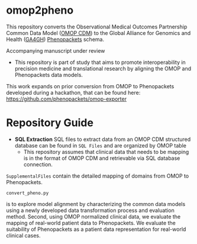 # omop2pheno

This repository converts the Observational Medical Outcomes Partnership Common Data Model ([OMOP CDM](https://www.ohdsi.org/data-standardization/)) to the Global Alliance for Genomics and Health ([GA4GH](https://www.ga4gh.org/#/)) [Phenopackets](http://phenopackets.org/) schema.

Accompanying manuscript under review
* This repository is part of study that aims to promote interoperability in precision medicine and translational research by aligning the OMOP and Phenopackets data models.

This work expands on prior conversion from OMOP to Phenopackets developed during a hackathon, that can be found here: https://github.com/phenopackets/omop-exporter

# Repository Guide
* **SQL Extraction** SQL files to extract data from an OMOP CDM structured database can be found in `SQL Files` and are organized by OMOP table 
  * This repository assumes that clinical data that needs to be mapping is in the format of OMOP CDM and retrievable via SQL database connection.


`SupplementalFiles` contain the detailed mapping of domains from OMOP to Phenopackets. 

`convert_pheno.py` 

is to explore model alignment by characterizing the common data models using a newly developed data transformation process and evaluation method. Second, using OMOP normalized clinical data, we evaluate the mapping of real-world patient data to Phenopackets. We evaluate the suitability of Phenopackets as a patient data representation for real-world clinical cases. 
